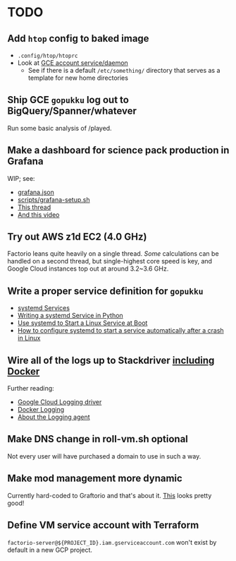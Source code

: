 # TODO

## Add `htop` config to baked image

- `.config/htop/htoprc`
- Look at [GCE account service/daemon](https://github.com/GoogleCloudPlatform/compute-image-packages)
  - See if there is a default `/etc/something/` directory that serves as a template for new home directories

## Ship GCE `gopukku` log out to BigQuery/Spanner/whatever

Run some basic analysis of /played.

## Make a dashboard for science pack production in Grafana

WIP; see:

- [grafana.json](./grafana.json)
- [scripts/grafana-setup.sh](./scripts/grafana-setup.sh)
- [This thread](https://community.grafana.com/t/how-create-dashboard-and-panel-via-api/10947)
- [And this video](https://www.youtube.com/watch?v=sKNZMtoSHN4)

## Try out AWS z1d EC2 (4.0 GHz)

Factorio leans quite heavily on a single thread.
_Some_ calculations can be handled on a second thread, but single-highest core speed is key, and Google Cloud instances
top out at around 3.2~3.6 GHz.

## Write a proper service definition for `gopukku`

- [systemd Services](https://wiki.debian.org/systemd/Services)
- [Writing a systemd Service in Python](https://github.com/torfsen/python-systemd-tutorial)
- [Use systemd to Start a Linux Service at Boot](https://www.linode.com/docs/quick-answers/linux/start-service-at-boot/)
- [How to configure systemd to start a service automatically after a crash in Linux](https://www.2daygeek.com/linux-systemd-auto-restart-services-when-down/)

## Wire all of the logs up to Stackdriver [including Docker][1]

Further reading:

- [Google Cloud Logging driver](https://docs.docker.com/config/containers/logging/gcplogs/)
- [Docker Logging](https://www.fluentd.org/guides/recipes/docker-logging)
- [About the Logging agent](https://cloud.google.com/logging/docs/agent/)

## Make DNS change in roll-vm.sh optional

Not every user will have purchased a domain to use in such a way.

## Make mod management more dynamic

Currently hard-coded to Graftorio and that's about it.
[This](https://github.com/mroote/factorio-server-manager) looks pretty good!

## Define VM service account with Terraform

`factorio-server@${PROJECT_ID}.iam.gserviceaccount.com` won't exist by default in a new GCP project.

[1]: https://cloud.google.com/community/tutorials/docker-gcplogs-driver
